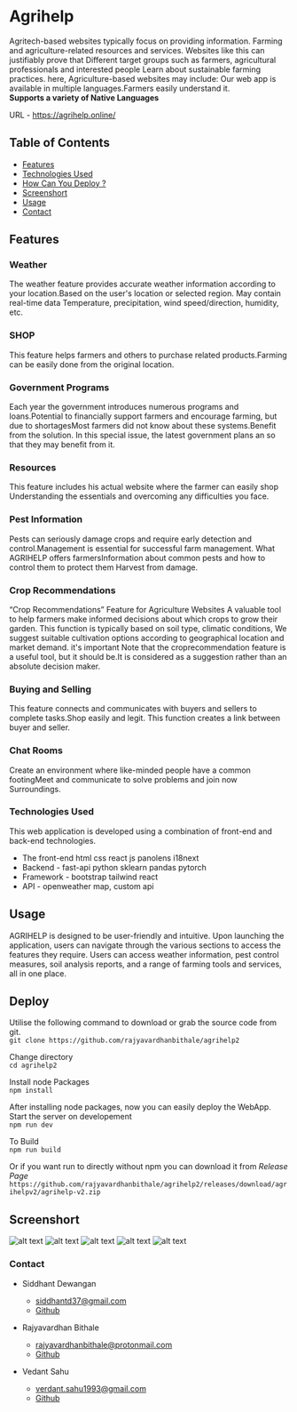 # Agrihelp
Agritech-based websites typically focus on providing information.
Farming and agriculture-related resources and services. Websites like this can justifiably prove that
Different target groups such as farmers, agricultural professionals and interested people
Learn about sustainable farming practices. here,
Agriculture-based websites may include: Our web app is available in multiple languages.Farmers easily understand it.\
**Supports a variety of Native Languages**

URL - https://agrihelp.online/

## Table of Contents
- [Features](#features) 
- [Technologies Used](#technologies-used)
- [How Can You Deploy ?](#Deploy)
- [Screenshort](#Screenshort) 
- [Usage](#usage)
- [Contact](#contact)


## Features 

 ### Weather 
  The weather feature provides accurate weather information according to your location.Based on the user's location or selected region. May contain real-time data Temperature, precipitation, wind speed/direction, humidity, etc.

### SHOP 
 This feature helps farmers and others to purchase related products.Farming can be easily done from the original location.

### Government Programs 
 Each year the government introduces numerous programs and loans.Potential to financially support farmers and encourage farming, but due to shortagesMost farmers did not know about these systems.Benefit from the solution. In this special issue, the latest government plans an so that they may benefit from it.

### Resources 
 This feature includes his actual website where the farmer can easily shop Understanding the essentials and overcoming any difficulties you face.

### Pest Information 

 Pests can seriously damage crops and require early detection and control.Management is essential for successful farm management. What AGRIHELP offers farmersInformation about common pests and how to control them to protect them Harvest from damage.

### Crop Recommendations 
“Crop Recommendations” Feature for Agriculture Websites A valuable tool to help farmers make informed decisions about which crops to grow their garden. This function is typically based on soil type, climatic conditions, We suggest suitable cultivation options according to geographical location and market demand. it's important Note that the croprecommendation feature is a useful tool, but it should be.It is considered as a suggestion rather than an absolute decision maker.
### Buying and Selling 

 This feature connects and communicates with buyers and sellers to complete tasks.Shop easily and legit. This function creates a link between buyer and seller.
### Chat Rooms
 Create an environment where like-minded people have a common footingMeet and communicate to solve problems and join now Surroundings.

 ### Technologies Used
This web application is developed using a combination of front-end and back-end technologies. 
* The front-end html css react js panolens i18next
* Backend - fast-api python sklearn pandas pytorch
* Framework  - bootstrap tailwind react
*  API - openweather map, custom api

## Usage
AGRIHELP is designed to be user-friendly and intuitive. Upon launching the application, users can navigate through the various sections to access the features they require. Users can access weather information, pest control measures, soil analysis reports, and a range of farming tools and services, all in one place.

## Deploy
Utilise the following command to download or grab the source code from git.\
``` git clone https://github.com/rajyavardhanbithale/agrihelp2 ``` 

Change directory\
``` cd agrihelp2 ```


Install node Packages\
```npm install ```

After installing node packages, now you can easily deploy the WebApp.\
Start the server on developement\
``` npm run dev ``` 

To Build\
``` npm run build ```


Or if you want run to directly without npm you can download it from *Release Page*\
``` https://github.com/rajyavardhanbithale/agrihelp2/releases/download/agrihelpv2/agrihelp-v2.zip ``` 

## Screenshort
![alt text](/image/image1.png)
![alt text](/image/image5.png)
![alt text](/image/image2.png)
![alt text](/image/image3.png)
![alt text](/image/image4.png)



### Contact 
- Siddhant Dewangan
    * siddhantd37@gmail.com 
    * [Github](https://github.com/sidd-beast25)

- Rajyavardhan Bithale
    * rajyavardhanbithale@protonmail.com 
    * [Github](https://github.com/rajyavardhanbithale)

- Vedant Sahu
    * verdant.sahu1993@gmail.com 
    * [Github](https://github.com/vedantxtrem)
